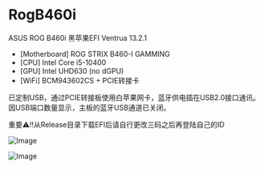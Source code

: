 # RogB460i

ASUS ROG B460i 黑苹果EFI Ventrua 13.2.1

- [Motherboard] ROG STRIX B460-I GAMMING
- [CPU] Intel Core i5-10400
- [GPU] Intel UHD630 (no dGPU)
- [WiFi] BCM943602CS + PCIE转接卡

已定制USB，通过PCIE转接板使用白苹果网卡，蓝牙供电插在USB2.0接口通讯。因USB端口数量显示，主板的蓝牙USB通道已关闭。

重要⚠️‼️从Release目录下载EFI后请自行更改三码之后再登陆自己的ID

![Image](https://user-images.githubusercontent.com/16497611/234818112-6f7c703d-bd6d-4a74-bc74-bcac5f311fc9.png)


![Image](https://user-images.githubusercontent.com/16497611/234818176-b1bff158-06ad-4bb0-814b-b7b43c89fcb8.png)
